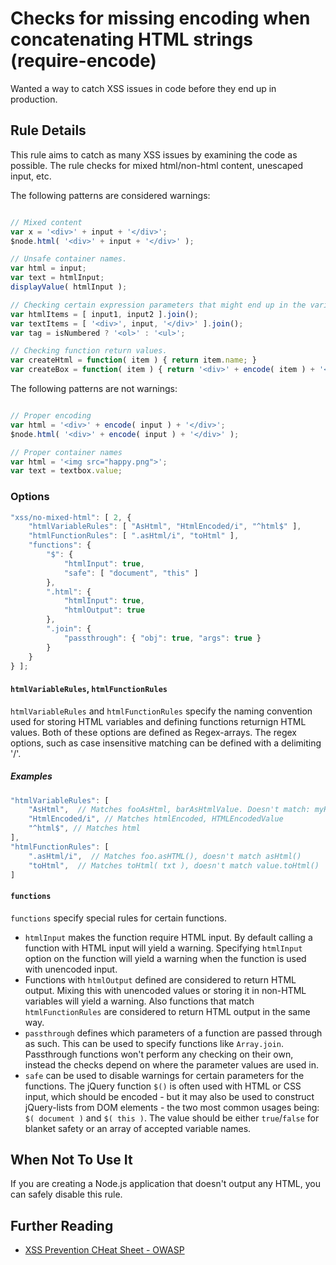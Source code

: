 # Checks for missing encoding when concatenating HTML strings (require-encode)

Wanted a way to catch XSS issues in code before they end up in production.

## Rule Details

This rule aims to catch as many XSS issues by examining the code as possible.
The rule checks for mixed html/non-html content, unescaped input, etc.

The following patterns are considered warnings:

```js

// Mixed content
var x = '<div>' + input + '</div>';
$node.html( '<div>' + input + '</div>' );

// Unsafe container names.
var html = input;
var text = htmlInput;
displayValue( htmlInput );

// Checking certain expression parameters that might end up in the variables.
var htmlItems = [ input1, input2 ].join();
var textItems = [ '<div>', input, '</div>' ].join();
var tag = isNumbered ? '<ol>' : '<ul>';

// Checking function return values.
var createHtml = function( item ) { return item.name; }
var createBox = function( item ) { return '<div>' + encode( item ) + '</div>' }

```

The following patterns are not warnings:

```js

// Proper encoding
var html = '<div>' + encode( input ) + '</div>';
$node.html( '<div>' + encode( input ) + '</div>' );

// Proper container names
var html = '<img src="happy.png">';
var text = textbox.value;

```

### Options

```js
"xss/no-mixed-html": [ 2, {
    "htmlVariableRules": [ "AsHtml", "HtmlEncoded/i", "^html$" ],
    "htmlFunctionRules": [ ".asHtml/i", "toHtml" ],
    "functions": {
        "$": {
            "htmlInput": true,
            "safe": [ "document", "this" ]
        },
        ".html": {
            "htmlInput": true,
            "htmlOutput": true
        },
        ".join": {
            "passthrough": { "obj": true, "args": true }
        }
    }
} ];
```

#### `htmlVariableRules`, `htmlFunctionRules`

`htmlVariableRules` and `htmlFunctionRules` specify the naming convention used
for storing HTML variables and defining functions returnign HTML values. Both
of these options are defined as Regex-arrays. The regex options, such as case
insensitive matching can be defined with a delimiting '/'.

##### Examples

```js
"htmlVariableRules": [
    "AsHtml",  // Matches fooAsHtml, barAsHtmlValue. Doesn't match: myHTML.
    "HtmlEncoded/i", // Matches htmlEncoded, HTMLEncodedValue
    "^html$", // Matches html
],
"htmlFunctionRules": [
    ".asHtml/i",  // Matches foo.asHTML(), doesn't match asHtml()
    "toHtml",  // Matches toHtml( txt ), doesn't match value.toHtml()
]
````

#### `functions`

`functions` specify special rules for certain functions.

- `htmlInput` makes the function require HTML input. By default calling a
  function with HTML input will yield a warning. Specifying `htmlInput` option
  on the function will yield a warning when the function is used with unencoded
  input.
- Functions with `htmlOutput` defined are considered to return HTML output.
  Mixing this with unencoded values or storing it in non-HTML variables will
  yield a warning. Also functions that match `htmlFunctionRules` are considered
  to return HTML output in the same way.
- `passthrough` defines which parameters of a function are passed through as
  such. This can be used to specify functions like `Array.join`. Passthrough
  functions won't perform any checking on their own, instead the checks depend
  on where the parameter values are used in.
- `safe` can be used to disable warnings for certain parameters for the
  functions. The jQuery function `$()` is often used with HTML or CSS input,
  which should be encoded - but it may also be used to construct jQuery-lists
  from DOM elements - the two most common usages being: `$( document )` and `$(
  this )`. The value should be either `true`/`false` for blanket safety or an
  array of accepted variable names.


## When Not To Use It

If you are creating a Node.js application that doesn't output any HTML, you can
safely disable this rule.

## Further Reading

- [XSS Prevention CHeat Sheet - OWASP](https://cheatsheetseries.owasp.org/cheatsheets/Cross_Site_Scripting_Prevention_Cheat_Sheet.html)
